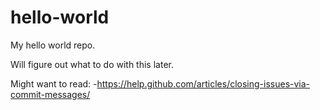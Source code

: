 hello-world
===========

My hello world repo.

Will figure out what to do with this later.

Might want to read:
-https://help.github.com/articles/closing-issues-via-commit-messages/
